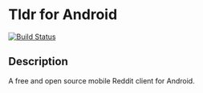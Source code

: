# Tldr for Android
[![Build Status](https://travis-ci.org/okamayana/tldr-android.svg?branch=master)](https://travis-ci.org/okamayana/tldr-android)

## Description
A free and open source mobile Reddit client for Android.
